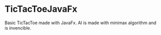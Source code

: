 # TicTacToeJavaFx
Basic TicTacToe made with JavaFx. AI is made with minimax algorithm and is invencible.
